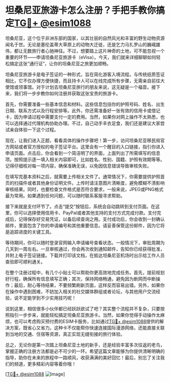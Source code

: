 # 坦桑尼亚旅游卡怎么注册？手把手教你搞定[TG💪+ @esim1088](https://t.me/s/esim1088)

坦桑尼亚，这个位于非洲东部的国家，以其壮丽的自然风光和丰富的野生动物资源闻名于世。无论是塞伦盖蒂大草原上的动物大迁徙，还是乞力马扎罗山的巍峨雄伟，都让无数旅行者心驰神往。不过，想要踏上这片神奇的土地，可不能忽视一个重要的环节——申请坦桑尼亚旅游卡（eVisa）。今天，我们就来详细聊聊如何轻松搞定这张“通行证”，让你的坦桑尼亚之旅更加顺畅。

坦桑尼亚旅游卡是电子签证的一种形式，旨在简化游客入境流程。与传统纸质签证相比，它不仅办理方便快捷，而且持卡人可以在线完成所有步骤，无需亲自前往大使馆或领事馆。对于计划去坦桑尼亚旅行的朋友来说，这无疑是一个福音。接下来，我们将一步步教你如何注册并获取这张宝贵的旅游卡。

首先，你需要准备一些基本信息和材料。这些信息包括你的护照号码、姓名、出生日期、联系方式以及行程安排等。此外，你还需准备好一张有效的信用卡或借记卡，因为申请过程中需要支付一定的费用。当然，如果你对网上操作不太熟悉，也可以选择通过代理机构协助办理。不过，自己动手丰衣足食，我们还是建议大家尝试亲自体验一下这个过程。

现在，让我们进入正题，看看具体的操作步骤吧！第一步，访问坦桑尼亚移民局官方网站或者官方授权的电子签证平台。这里会有一个醒目的入口链接，指引你进入申请页面。点击后，你会看到一个简洁明了的界面，上面列出了所需填写的信息项。按照提示逐一填入相关内容即可，比如姓名、性别、国籍、护照有效期等等。记得仔细核对每一项内容，确保准确无误，以免因信息错误导致审核失败。

在填写完基本资料之后，就需要上传相关文件了。通常情况下，你需要提供护照首页的扫描件或者其他身份证明文件。上传时请注意图片清晰度，避免模糊不清影响审核结果。同时，也要检查文件格式是否符合要求，一般来说，JPEG或PNG格式最为常用。如果遇到任何问题，可以随时联系客服寻求帮助。

接下来就是支付环节了。点击“提交”按钮后，系统会自动跳转到支付页面。在这里，你可以选择使用信用卡、PayPal或者其他支持的支付方式完成付款。支付完成后，记得保存好交易凭证，以备后续查询之用。支付成功后，你会收到一封确认邮件，里面包含了你的申请编号和其他重要信息。请妥善保管这份邮件，因为它将是追踪进度的关键工具。

等待期间，你可以随时登录官网输入申请编号查看状态。一般情况下，审批周期为几天到一周左右。一旦审核通过，你会再次收到通知邮件，告知你已经获得批准，并附上电子签证链接。下载并打印该文档，在抵达坦桑尼亚机场时出示给工作人员查验即可顺利通关。

在整个注册过程中，有几个小贴士可以帮助你更高效地完成任务。首先，提前规划好行程，确保所有信息填写正确；其次，保持网络畅通，避免因为断网而中断操作；最后，耐心等待结果，不要频繁刷新页面，这样反而容易出错。另外，如果你在操作中遇到困难，不妨加入相关的社交媒体群组或者论坛，与其他用户交流经验，说不定能学到不少实用技巧呢！

说到这里，相信很多小伙伴都已经跃跃欲试了吧？其实整个流程并不复杂，只要按照指引一步步来，就能轻松搞定坦桑尼亚旅游卡。当然，如果你觉得手动操作太麻烦，也可以考虑购买预付费的ESIM卡服务，比如通过[TG💪+ @esim1088](https://t.me/s/esim1088)提供的解决方案，既省心又省力。这种卡不仅能帮你快速连接国际漫游网络，还能直接关联到当地的交通、住宿等资源，真正实现无缝衔接的旅行体验。

总之，无论你是第一次踏上坦桑尼亚土地的新手，还是经验丰富多次往返的老鸟，掌握正确的注册方法都是必不可少的一环。希望这篇文章能够为你提供清晰明确的指导，助你在未来的旅程中一路顺风，收获满满的美好回忆！最后，别忘了关注我们的频道，更多精彩内容等着你哦！

[[TG💪+ @esim1088](https://t.me/s/esim1088) ![Image](https://i.postimg.cc/4NQfJmqS/Snipaste-2025-05-13-00-14-12.png)]